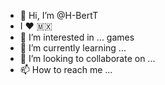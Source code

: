 - 👋 Hi, I’m @H-BertT
- I ❤️ 🇲🇽
- 👀 I’m interested in ... games
- 🌱 I’m currently learning ...
- 💞️ I’m looking to collaborate on ...
- 📫 How to reach me ...

